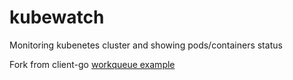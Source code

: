 # kubewatch

Monitoring kubenetes cluster and showing pods/containers status

Fork from client-go [workqueue example](https://github.com/kubernetes/client-go/tree/master/examples/workqueue)
